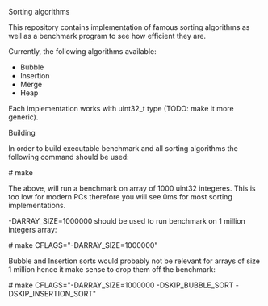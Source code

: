 Sorting algorithms

This repository contains implementation of famous sorting algorithms as well as a benchmark program to see how efficient they are.

Currently, the following algorithms available:
* Bubble
* Insertion
* Merge
* Heap

Each implementation works with uint32_t type (TODO: make it more generic).

Building

In order to build executable benchmark and all sorting algorithms the following command should be used:

\# make

The above, will run a benchmark on array of 1000 uint32 integeres. This is too low for modern PCs therefore you will see 0ms for most sorting implementations.

-DARRAY_SIZE=1000000 should be used to run benchmark on 1 million integers array:

\# make CFLAGS="-DARRAY_SIZE=1000000"

Bubble and Insertion sorts would probably not be relevant for arrays of size 1 million hence it make sense to drop them off the benchmark:

\# make CFLAGS="-DARRAY_SIZE=1000000 -DSKIP_BUBBLE_SORT -DSKIP_INSERTION_SORT"
